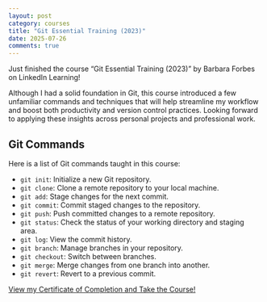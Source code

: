 ```yaml
---
layout: post
category: courses
title: "Git Essential Training (2023)"
date: 2025-07-26
comments: true
---
```

Just finished the course “Git Essential Training (2023)” by Barbara Forbes on LinkedIn Learning! 

Although I had a solid foundation in Git, this course introduced a few unfamiliar commands and techniques that will help streamline my workflow and boost both productivity and version control practices. Looking forward to applying these insights across personal projects and professional work.

## Git Commands
Here is a list of Git commands taught in this course:
- `git init`: Initialize a new Git repository.
- `git clone`: Clone a remote repository to your local machine.
- `git add`: Stage changes for the next commit.
- `git commit`: Commit staged changes to the repository.
- `git push`: Push committed changes to a remote repository.
- `git status`: Check the status of your working directory and staging area.
- `git log`: View the commit history.
- `git branch`: Manage branches in your repository.
- `git checkout`: Switch between branches.
- `git merge`: Merge changes from one branch into another.
- `git revert`: Revert to a previous commit.

[View my Certificate of Completion and Take the Course!](https://lnkd.in/eGc5f9bs)